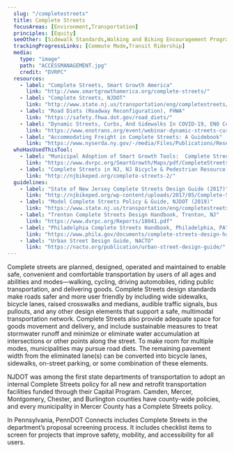 ```yaml
---
  slug: "/completestreets"
  title: Complete Streets
  focusAreas: [Environment,Transportation]
  principles: [Equity]
  seeOther: [Sidewalk Standards,Walking and Biking Encouragement Programs,Curbside Management]
  trackingProgressLinks: [Commute Mode,Transit Ridership]
  media: 
    type: "image"
    path: "ACCESSMANAGEMENT.jpg"
    credit: "DVRPC"
  resources: 
    - label: "Complete Streets, Smart Growth America"
      link: "http://www.smartgrowthamerica.org/complete-streets/"
    - label: "Complete Streets, NJDOT"
      link: "http://www.state.nj.us/transportation/eng/completestreets/"
    - label: "Road Diets (Roadway Reconfiguration), FHWA"
      link: "https://safety.fhwa.dot.gov/road_diets/"
    - label: "Dynamic Streets, Curbs, And Sidewalks In COVID-19, ENO Center for Transportation"
      link: "https://www.enotrans.org/event/webinar-dynamic-streets-curbs-and-sidewalks-in-covid-19/"
    - label: "Accommodating Freight in Complete Streets: A Guidebook"
      link: "https://www.nyserda.ny.gov/-/media/Files/Publications/Research/Transportation/19-14-Accommodating-Freight-in-Complete-Streets.ashx"
  whoHasUsedThisTool: 
    - label: "Municipal Adoption of Smart Growth Tools:  Complete Streets Ordinance or Resolution, DVRPC  (2020)"
      link: "https://www.dvrpc.org/SmartGrowth/Maps/pdf/CompleteStreets.pdf"
    - label: "Complete Streets in NJ, NJ Bicycle & Pedestrian Resource Center (2022)"
      link: "http://njbikeped.org/complete-streets-2/"
  guidelines: 
    - label: "State of New Jersey Complete Streets Design Guide (2017)"
      link: "http://njbikeped.org/wp-content/uploads/2017/05/Complete-Streets-Design-Guide.pdf"
    - label: "Model Complete Streets Policy & Guide, NJDOT (2019)"
      link: "https://www.state.nj.us/transportation/eng/completestreets/pdf/CS_Model_Policy_2019.pdf"
    - label: "Trenton Complete Streets Design Handbook, Trenton, NJ"
      link: "https://www.dvrpc.org/Reports/18041.pdf"
    - label: "Philadelphia Complete Streets Handbook, Philadelphia, PA"
      link: "https://www.phila.gov/documents/complete-streets-design-handbook/"
    - label: "Urban Street Design Guide, NACTO"
      link: "https://nacto.org/publication/urban-street-design-guide/"
---
```


Complete streets are planned, designed, operated and maintained to enable safe, convenient and comfortable transportation by users of all ages and abilities and modes—walking, cycling, driving automobiles, riding public transportation, and delivering goods. Complete Streets design standards make roads safer and more user friendly by including wide sidewalks, bicycle lanes, raised crosswalks and medians, audible traffic signals, bus pullouts, and any other design elements that support a safe, multimodal transportation network. Complete Streets also provide adequate space for goods movement and delivery, and include sustainable measures to treat stormwater runoff and minimize or eliminate water accumulation at intersections or other points along the street. To make room for multiple modes, municipalities may pursue road diets. The remaining pavement width from the eliminated lane(s) can be converted into bicycle lanes, sidewalks, on-street parking, or some combination of these elements.

NJDOT was among the first state departments of transportation to adopt an internal Complete Streets policy for all new and retrofit transportation facilities funded through their Capital Program. Camden, Mercer, Montgomery, Chester, and Burlington counties have county-wide policies, and every municipality in Mercer County has a Complete Streets policy.

In Pennsylvania, PennDOT Connects includes Complete Streets in the department’s proposal screening process. It includes checklist items to screen for projects that improve safety, mobility, and accessibility for all users.
